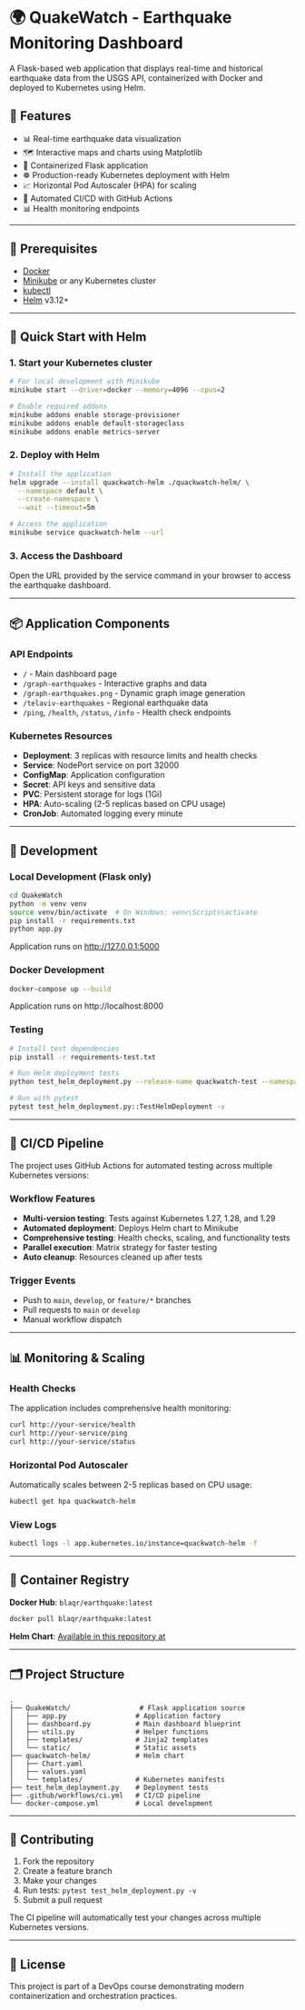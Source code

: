 # 🌍 QuakeWatch - Earthquake Monitoring Dashboard

A Flask-based web application that displays real-time and historical earthquake data from the USGS API, containerized with Docker and deployed to Kubernetes using Helm.

## 🚀 Features

- 📊 Real-time earthquake data visualization
- 🗺️ Interactive maps and charts using Matplotlib  
- 🐳 Containerized Flask application
- ☸️ Production-ready Kubernetes deployment with Helm
- 📈 Horizontal Pod Autoscaler (HPA) for scaling
- 🔄 Automated CI/CD with GitHub Actions
- 📊 Health monitoring endpoints

---

## 🧰 Prerequisites

- [Docker](https://www.docker.com/products/docker-desktop)
- [Minikube](https://minikube.sigs.k8s.io/docs/start/) or any Kubernetes cluster
- [kubectl](https://kubernetes.io/docs/tasks/tools/)
- [Helm](https://helm.sh/docs/intro/install/) v3.12+

---

## 🚀 Quick Start with Helm

### 1. Start your Kubernetes cluster
```bash
# For local development with Minikube
minikube start --driver=docker --memory=4096 --cpus=2

# Enable required addons
minikube addons enable storage-provisioner
minikube addons enable default-storageclass  
minikube addons enable metrics-server
```

### 2. Deploy with Helm
```bash
# Install the application
helm upgrade --install quackwatch-helm ./quackwatch-helm/ \
  --namespace default \
  --create-namespace \
  --wait --timeout=5m

# Access the application
minikube service quackwatch-helm --url
```

### 3. Access the Dashboard
Open the URL provided by the service command in your browser to access the earthquake dashboard.

---

## 📦 Application Components

### API Endpoints
- `/` - Main dashboard page
- `/graph-earthquakes` - Interactive graphs and data
- `/graph-earthquakes.png` - Dynamic graph image generation  
- `/telaviv-earthquakes` - Regional earthquake data
- `/ping`, `/health`, `/status`, `/info` - Health check endpoints

### Kubernetes Resources
- **Deployment**: 3 replicas with resource limits and health checks
- **Service**: NodePort service on port 32000
- **ConfigMap**: Application configuration
- **Secret**: API keys and sensitive data
- **PVC**: Persistent storage for logs (1Gi)
- **HPA**: Auto-scaling (2-5 replicas based on CPU usage)
- **CronJob**: Automated logging every minute

---

## 🔧 Development

### Local Development (Flask only)
```bash
cd QuakeWatch
python -m venv venv
source venv/bin/activate  # On Windows: venv\Scripts\activate
pip install -r requirements.txt
python app.py
```
Application runs on http://127.0.0.1:5000

### Docker Development
```bash
docker-compose up --build
```
Application runs on http://localhost:8000

### Testing
```bash
# Install test dependencies
pip install -r requirements-test.txt

# Run Helm deployment tests
python test_helm_deployment.py --release-name quackwatch-test --namespace default

# Run with pytest
pytest test_helm_deployment.py::TestHelmDeployment -v
```

---

## 🤖 CI/CD Pipeline

The project uses GitHub Actions for automated testing across multiple Kubernetes versions:

### Workflow Features
- **Multi-version testing**: Tests against Kubernetes 1.27, 1.28, and 1.29
- **Automated deployment**: Deploys Helm chart to Minikube
- **Comprehensive testing**: Health checks, scaling, and functionality tests
- **Parallel execution**: Matrix strategy for faster testing
- **Auto cleanup**: Resources cleaned up after tests

### Trigger Events
- Push to `main`, `develop`, or `feature/*` branches
- Pull requests to `main` or `develop`
- Manual workflow dispatch

---

## 📊 Monitoring & Scaling

### Health Checks
The application includes comprehensive health monitoring:
```bash
curl http://your-service/health
curl http://your-service/ping
curl http://your-service/status
```

### Horizontal Pod Autoscaler
Automatically scales between 2-5 replicas based on CPU usage:
```bash
kubectl get hpa quackwatch-helm
```

### View Logs
```bash
kubectl logs -l app.kubernetes.io/instance=quackwatch-helm -f
```

---

## 🐳 Container Registry

**Docker Hub**: `blaqr/earthquake:latest`
```bash
docker pull blaqr/earthquake:latest
```

**Helm Chart**: [Available in this repository at](https://github.com/users/gabrielrosinski/packages/container/package/quackwatch-helm)

---

## 🗂️ Project Structure

```
.
├── QuakeWatch/                 # Flask application source
│   ├── app.py                 # Application factory
│   ├── dashboard.py           # Main dashboard blueprint  
│   ├── utils.py               # Helper functions
│   ├── templates/             # Jinja2 templates
│   └── static/                # Static assets
├── quackwatch-helm/           # Helm chart
│   ├── Chart.yaml
│   ├── values.yaml
│   └── templates/             # Kubernetes manifests
├── test_helm_deployment.py    # Deployment tests
├── .github/workflows/ci.yml   # CI/CD pipeline
└── docker-compose.yml         # Local development
```

---

## 🤝 Contributing

1. Fork the repository
2. Create a feature branch
3. Make your changes
4. Run tests: `pytest test_helm_deployment.py -v`
5. Submit a pull request

The CI pipeline will automatically test your changes across multiple Kubernetes versions.

---

## 📄 License

This project is part of a DevOps course demonstrating modern containerization and orchestration practices.